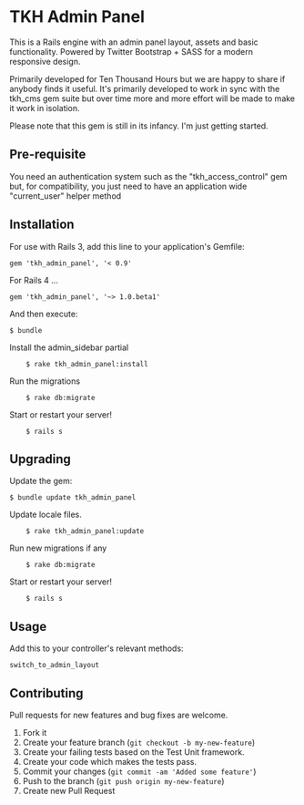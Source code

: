 # TKH Admin Panel

This is a Rails engine with an admin panel layout, assets and basic functionality. Powered by Twitter Bootstrap + SASS for a modern responsive design.

Primarily developed for Ten Thousand Hours but we are happy to share if anybody finds it useful. It's primarily developed to work in sync with the tkh_cms gem suite but over time more and more effort will be made to make it work in isolation.

Please note that this gem is still in its infancy. I'm just getting started.


## Pre-requisite

You need an authentication system such as the "tkh_access_control" gem but, for compatibility, you just need to have an application wide "current_user" helper method


## Installation

For use with Rails 3, add this line to your application's Gemfile:

    gem 'tkh_admin_panel', '< 0.9'

For Rails 4 ...

    gem 'tkh_admin_panel', '~> 1.0.beta1'

And then execute:

    $ bundle

Install the admin_sidebar partial

		$ rake tkh_admin_panel:install

Run the migrations

		$ rake db:migrate

Start or restart your server!

		$ rails s


## Upgrading

Update the gem:

    $ bundle update tkh_admin_panel

Update locale files.

		$ rake tkh_admin_panel:update

Run new migrations if any

		$ rake db:migrate

Start or restart your server!

		$ rails s


## Usage

Add this to your controller's relevant methods:

    switch_to_admin_layout


## Contributing

Pull requests for new features and bug fixes are welcome.

1. Fork it
2. Create your feature branch (`git checkout -b my-new-feature`)
3. Create your failing tests based on the Test Unit framework.
4. Create your code which makes the tests pass.
5. Commit your changes (`git commit -am 'Added some feature'`)
6. Push to the branch (`git push origin my-new-feature`)
7. Create new Pull Request
